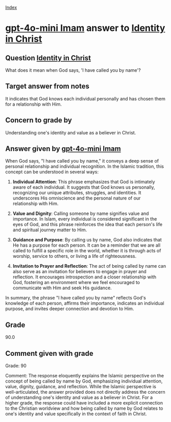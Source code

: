 
[Index](../../index.md)
# [gpt-4o-mini Imam](../../answering_models/gpt-4o-mini_Imam.md) answer to [Identity in Christ](../../questions/Identity_in_Christ.md)

## Question [Identity in Christ](../../questions/Identity_in_Christ.md)
What does it mean when God says, 'I have called you by name'?

## Target answer from notes
It indicates that God knows each individual personally and has chosen them for a relationship with Him.

## Concern to grade by
Understanding one's identity and value as a believer in Christ.

## Answer given by [gpt-4o-mini Imam](../../answering_models/gpt-4o-mini_Imam.md)
When God says, "I have called you by name," it conveys a deep sense of personal relationship and individual recognition. In the Islamic tradition, this concept can be understood in several ways:

1. **Individual Attention**: This phrase emphasizes that God is intimately aware of each individual. It suggests that God knows us personally, recognizing our unique attributes, struggles, and identities. It underscores His omniscience and the personal nature of our relationship with Him.

2. **Value and Dignity**: Calling someone by name signifies value and importance. In Islam, every individual is considered significant in the eyes of God, and this phrase reinforces the idea that each person's life and spiritual journey matter to Him.

3. **Guidance and Purpose**: By calling us by name, God also indicates that He has a purpose for each person. It can be a reminder that we are all called to fulfill a specific role in the world, whether it is through acts of worship, service to others, or living a life of righteousness.

4. **Invitation to Prayer and Reflection**: The act of being called by name can also serve as an invitation for believers to engage in prayer and reflection. It encourages introspection and a closer relationship with God, fostering an environment where we feel encouraged to communicate with Him and seek His guidance.

In summary, the phrase "I have called you by name" reflects God's knowledge of each person, affirms their importance, indicates an individual purpose, and invites deeper connection and devotion to Him.

## Grade
90.0

## Comment given with grade
Grade: 90

Comment: The response eloquently explains the Islamic perspective on the concept of being called by name by God, emphasizing individual attention, value, dignity, guidance, and reflection. While the Islamic perspective is well-articulated, the answer provided does not directly address the concern of understanding one's identity and value as a believer in Christ. For a higher grade, the response could have included a more explicit connection to the Christian worldview and how being called by name by God relates to one's identity and value specifically in the context of faith in Christ.
